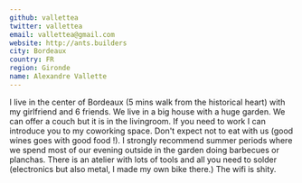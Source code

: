 ```yaml
---
github: vallettea
twitter: vallettea
email: vallettea@gmail.com
website: http://ants.builders
city: Bordeaux
country: FR
region: Gironde
name: Alexandre Vallette
---
```


I live in the center of Bordeaux (5 mins walk from the historical heart) with my girlfriend and 6 friends. We live in a big house with a huge garden. We can offer a couch but it is in the livingroom. If you need to work I can introduce you to my coworking space.
Don't expect not to eat with us (good wines goes with good food !). I strongly recommend summer periods where we spend most of our evening outside in the garden doing barbecues or planchas.
There is an atelier with lots of tools and all you need to solder (electronics but also metal, I made my own bike there.)
The wifi is shity.
